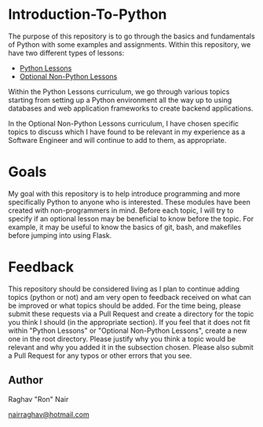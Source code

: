 # Introduction-To-Python
The purpose of this repository is to go through the basics and fundamentals of Python with some examples and assignments.
Within this repository, we have two different types of lessons:
* [Python Lessons](lessons/README.md)
* [Optional Non-Python Lessons](optional_lessons/README.md)

Within the Python Lessons curriculum, we go through various topics starting from setting up a Python environment all the
way up to using databases and web application frameworks to create backend applications.

In the Optional Non-Python Lessons curriculum, I have chosen specific topics to discuss which I have found to be relevant
in my experience as a Software Engineer and will continue to add to them, as appropriate.


# Goals
My goal with this repository is to help introduce programming and more specifically Python to anyone who is interested.
These modules have been created with non-programmers in mind. Before each topic, I will try to specify if an optional
lesson may be beneficial to know before the topic. For example, it may be useful to know the basics of git, bash, and
makefiles before jumping into using Flask. 


# Feedback
This repository should be considered living as I plan to continue adding topics (python or not) and am very open to
feedback received on what can be improved or what topics should be added. For the time being, please submit these
requests via a Pull Request and create a directory for the topic you think I should (in the appropriate section). If you
feel that it does not fit within "Python Lessons" or "Optional Non-Python Lessons", create a new one in the root directory.
Please justify why you think a topic would be relevant and why you added it in the subsection chosen. Please also submit
a Pull Request for any typos or other errors that you see.


## Author
Raghav "Ron" Nair

<nairraghav@hotmail.com>
